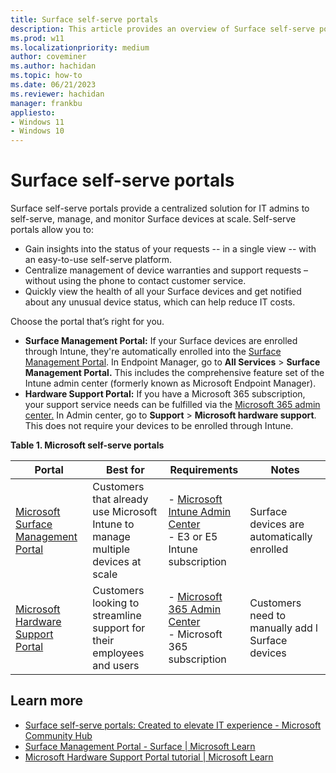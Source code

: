 ```yaml
---
title: Surface self-serve portals
description: This article provides an overview of Surface self-serve portals
ms.prod: w11
ms.localizationpriority: medium
author: coveminer
ms.author: hachidan
ms.topic: how-to
ms.date: 06/21/2023
ms.reviewer: hachidan
manager: frankbu
appliesto:
- Windows 11
- Windows 10
---
```


# Surface self-serve portals

Surface self-serve portals provide a centralized solution for IT admins to self-serve, manage, and monitor Surface devices at scale. Self-serve portals allow you to:

- Gain insights into the status of your requests -- in a single view -- with an easy-to-use self-serve platform.
- Centralize management of device warranties and support requests – without using the phone to contact customer service.
- Quickly view the health of all your Surface devices and get notified about any unusual device status, which can help reduce IT costs.

Choose the portal that’s right for you.

- **Surface Management Portal:** If your Surface devices are enrolled through Intune, they're automatically enrolled into the [Surface Management Portal](https://endpoint.microsoft.com/#view/Microsoft_Azure_Surface/SurfaceManagement.ReactView). In Endpoint Manager, go to **All Services** > **Surface Management Portal.** This includes the comprehensive feature set of the Intune admin center (formerly known as Microsoft Endpoint Manager).
- **Hardware Support Portal:** If you have a Microsoft 365 subscription, your support service needs can be fulfilled via the [Microsoft 365 admin center.](https://admin.microsoft.com/Adminportal/Home#/support/microsofthardwaresupport) In Admin center, go to **Support** > **Microsoft hardware support**. This does not require your devices to be enrolled through Intune.

**Table 1. Microsoft self-serve portals**

| Portal                                                                                                                              | Best for                                                                          | Requirements                                                                                             | Notes                                             |
| ----------------------------------------------------------------------------------------------------------------------------------- | --------------------------------------------------------------------------------- | -------------------------------------------------------------------------------------------------------- | ------------------------------------------------- |
| [Microsoft Surface Management Portal](surface-management-portal.md)                          | Customers  that already use Microsoft Intune to manage multiple devices at scale | - [Microsoft Intune Admin Center](https://endpoint.microsoft.com/)<br>- E3 or E5 Intune subscription     | Surface devices are automatically enrolled       |
| [Microsoft Hardware Support Portal](/surface/media/microsoft-hardware-support-portal-tutorial.pdf) | Customers  looking to streamline support for their employees and users            | - [Microsoft 365 Admin Center](https://admin.microsoft.com/AdminPortal/)<br>- Microsoft 365 subscription | Customers need to manually add l Surface devices |

## Learn more

- [Surface self-serve portals: Created to elevate IT experience - Microsoft Community Hub](https://techcommunity.microsoft.com/t5/surface-it-pro-blog/surface-self-serve-portals-created-to-elevate-it-experience/ba-p/1419002)
- [Surface Management Portal - Surface | Microsoft Learn](surface-management-portal.md)
- [Microsoft Hardware Support Portal tutorial | Microsoft Learn](/surface/media/microsoft-hardware-support-portal-tutorial.pdf)
